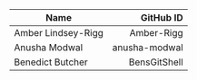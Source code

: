 
| Name           | GitHub ID        |
| -------------- | ----------------:|
| Amber Lindsey-Rigg     | Amber-Rigg       |
| Anusha Modwal    | anusha-modwal      |
| Benedict Butcher | BensGitShell |


